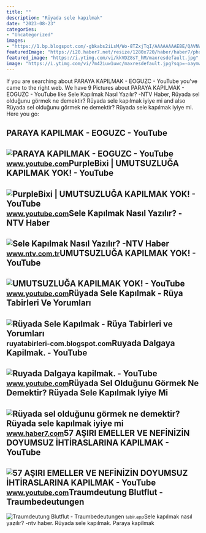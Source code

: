 ```yaml
---
title: ""
description: "Rüyada sele kapılmak"
date: "2023-08-23"
categories:
- "Uncategorized"
images:
- "https://1.bp.blogspot.com/-gbkabs2iLsM/Wo-8TZxjTqI/AAAAAAAAEBE/QAVNW3Q0vNI5g6SvNuKbdYRJPa1cpFrbACLcBGAs/w1200-h630-p-k-no-nu/ruyada-sele-kapilmak.jpg"
featuredImage: "https://i20.haber7.net/resize/1280x720/haber/haber7/photos/2022/27/ruyada_sel_gormek_ne_demektir_ruyada_sele_kapilmak_iyiye_mi_kotuye_mi_isaret_eder_1657002247_0799.jpg"
featured_image: "https://i.ytimg.com/vi/kkVDZ8sT_hM/maxresdefault.jpg"
image: "https://i.ytimg.com/vi/7m42iuw1uwc/maxresdefault.jpg?sqp=-oaymwEoCIAKENAF8quKqQMcGADwAQH4AbYIgAKAD4oCDAgAEAEYZSBXKFIwDw==&amp;rs=AOn4CLD0eiDF8H-EwBCwj2W3cuwIlYJ2UA"
---
```


If you are searching about PARAYA KAPILMAK - EOGUZC - YouTube you've came to the right web. We have 9 Pictures about PARAYA KAPILMAK - EOGUZC - YouTube like Sele Kapılmak Nasıl Yazılır? -NTV Haber, Rüyada sel olduğunu görmek ne demektir? Rüyada sele kapılmak iyiye mi and also Rüyada sel olduğunu görmek ne demektir? Rüyada sele kapılmak iyiye mi. Here you go:

PARAYA KAPILMAK - EOGUZC - YouTube
----------------------------------

 ![PARAYA KAPILMAK - EOGUZC - YouTube](https://i.ytimg.com/vi/7m42iuw1uwc/maxresdefault.jpg?sqp=-oaymwEoCIAKENAF8quKqQMcGADwAQH4AbYIgAKAD4oCDAgAEAEYZSBXKFIwDw==&rs=AOn4CLD0eiDF8H-EwBCwj2W3cuwIlYJ2UA) <small>www.youtube.com</small>PurpleBixi | UMUTSUZLUĞA KAPILMAK YOK! - YouTube
------------------------------------------------

 ![PurpleBixi | UMUTSUZLUĞA KAPILMAK YOK! - YouTube](https://i.ytimg.com/vi/LKAFtTSzaxY/maxresdefault.jpg) <small>www.youtube.com</small>Sele Kapılmak Nasıl Yazılır? -NTV Haber
---------------------------------------

 ![Sele Kapılmak Nasıl Yazılır? -NTV Haber](https://cdn.ntv.com.tr/img/ne-demek/sele-kapilmak_56265.jpg) <small>www.ntv.com.tr</small>UMUTSUZLUĞA KAPILMAK YOK! - YouTube
-----------------------------------

 ![UMUTSUZLUĞA KAPILMAK YOK! - YouTube](https://i.ytimg.com/vi/kkVDZ8sT_hM/maxresdefault.jpg) <small>www.youtube.com</small>Rüyada Sele Kapılmak - Rüya Tabirleri Ve Yorumları
--------------------------------------------------

 ![Rüyada Sele Kapılmak - Rüya Tabirleri ve Yorumları](https://1.bp.blogspot.com/-gbkabs2iLsM/Wo-8TZxjTqI/AAAAAAAAEBE/QAVNW3Q0vNI5g6SvNuKbdYRJPa1cpFrbACLcBGAs/w1200-h630-p-k-no-nu/ruyada-sele-kapilmak.jpg) <small>ruyatabirleri-com.blogspot.com</small>Ruyada Dalgaya Kapilmak. - YouTube
----------------------------------

 ![Ruyada Dalgaya kapilmak. - YouTube](https://i.ytimg.com/vi/zyq6ZYHZlUI/maxresdefault.jpg?sqp=-oaymwEmCIAKENAF8quKqQMa8AEB-AHUBoAC4AOKAgwIABABGBMgTyh_MA8=&rs=AOn4CLC7---lUqzxWMgmwjOAJUgqrrL1VQ) <small>www.youtube.com</small>Rüyada Sel Olduğunu Görmek Ne Demektir? Rüyada Sele Kapılmak Iyiye Mi
---------------------------------------------------------------------

 ![Rüyada sel olduğunu görmek ne demektir? Rüyada sele kapılmak iyiye mi](https://i20.haber7.net/resize/1280x720/haber/haber7/photos/2022/27/ruyada_sel_gormek_ne_demektir_ruyada_sele_kapilmak_iyiye_mi_kotuye_mi_isaret_eder_1657002247_0799.jpg) <small>www.haber7.com</small>57 AŞIRI EMELLER VE NEFİNİZİN DOYUMSUZ İHTİRASLARINA KAPILMAK - YouTube
-----------------------------------------------------------------------

 ![57 AŞIRI EMELLER VE NEFİNİZİN DOYUMSUZ İHTİRASLARINA KAPILMAK - YouTube](https://i.ytimg.com/vi/qHu7T9e-Xfk/maxresdefault.jpg?sqp=-oaymwEmCIAKENAF8quKqQMa8AEB-AH-CYAC0AWKAgwIABABGH8gHSgTMA8=&rs=AOn4CLCHWCiLLFRGjCmJgWoC5CxfnkU3QA) <small>www.youtube.com</small>Traumdeutung Blutflut - Traumbedeutungen
----------------------------------------

 ![Traumdeutung Blutflut - Traumbedeutungen](https://tabir.app/images/dream/content/25/ruyada-sele-kapilmak.webp) <small>tabir.app</small>Sele kapılmak nasıl yazılır? -ntv haber. Rüyada sele kapılmak. Paraya kapilmak
